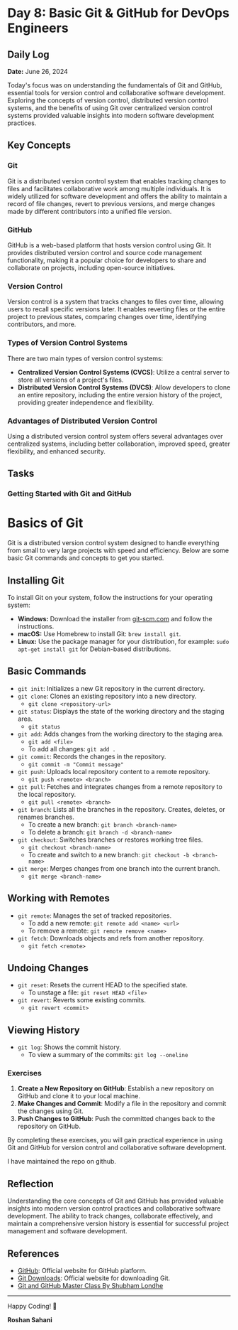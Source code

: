 # Day 8: Basic Git & GitHub for DevOps Engineers

## Daily Log

**Date:** June 26, 2024

Today's focus was on understanding the fundamentals of Git and GitHub, essential tools for version control and collaborative software development. Exploring the concepts of version control, distributed version control systems, and the benefits of using Git over centralized version control systems provided valuable insights into modern software development practices.

## Key Concepts

### Git

Git is a distributed version control system that enables tracking changes to files and facilitates collaborative work among multiple individuals. It is widely utilized for software development and offers the ability to maintain a record of file changes, revert to previous versions, and merge changes made by different contributors into a unified file version.

### GitHub

GitHub is a web-based platform that hosts version control using Git. It provides distributed version control and source code management functionality, making it a popular choice for developers to share and collaborate on projects, including open-source initiatives.

### Version Control

Version control is a system that tracks changes to files over time, allowing users to recall specific versions later. It enables reverting files or the entire project to previous states, comparing changes over time, identifying contributors, and more.

### Types of Version Control Systems

There are two main types of version control systems:

- **Centralized Version Control Systems (CVCS)**: Utilize a central server to store all versions of a project's files.
- **Distributed Version Control Systems (DVCS)**: Allow developers to clone an entire repository, including the entire version history of the project, providing greater independence and flexibility.

### Advantages of Distributed Version Control

Using a distributed version control system offers several advantages over centralized systems, including better collaboration, improved speed, greater flexibility, and enhanced security.

## Tasks

### Getting Started with Git and GitHub

# Basics of Git

Git is a distributed version control system designed to handle everything from small to very large projects with speed and efficiency. Below are some basic Git commands and concepts to get you started.

## Installing Git

To install Git on your system, follow the instructions for your operating system:

- **Windows:** Download the installer from [git-scm.com](https://git-scm.com) and follow the instructions.
- **macOS:** Use Homebrew to install Git: `brew install git`.
- **Linux:** Use the package manager for your distribution, for example: `sudo apt-get install git` for Debian-based distributions.

## Basic Commands

- `git init`: Initializes a new Git repository in the current directory.
- `git clone`: Clones an existing repository into a new directory.
  - `git clone <repository-url>`
- `git status`: Displays the state of the working directory and the staging area.
  - `git status`
- `git add`: Adds changes from the working directory to the staging area.
  - `git add <file>`
  - To add all changes: `git add .`
- `git commit`: Records the changes in the repository.
  - `git commit -m "Commit message"`
- `git push`: Uploads local repository content to a remote repository.
  - `git push <remote> <branch>`
- `git pull`: Fetches and integrates changes from a remote repository to the local repository.
  - `git pull <remote> <branch>`
- `git branch`: Lists all the branches in the repository. Creates, deletes, or renames branches.
  - To create a new branch: `git branch <branch-name>`
  - To delete a branch: `git branch -d <branch-name>`
- `git checkout`: Switches branches or restores working tree files.
  - `git checkout <branch-name>`
  - To create and switch to a new branch: `git checkout -b <branch-name>`
- `git merge`: Merges changes from one branch into the current branch.
  - `git merge <branch-name>`

## Working with Remotes

- `git remote`: Manages the set of tracked repositories.
  - To add a new remote: `git remote add <name> <url>`
  - To remove a remote: `git remote remove <name>`
- `git fetch`: Downloads objects and refs from another repository.
  - `git fetch <remote>`

## Undoing Changes

- `git reset`: Resets the current HEAD to the specified state.
  - To unstage a file: `git reset HEAD <file>`
- `git revert`: Reverts some existing commits.
  - `git revert <commit>`

## Viewing History

- `git log`: Shows the commit history.
  - To view a summary of the commits: `git log --oneline`

### Exercises

1. **Create a New Repository on GitHub**: Establish a new repository on GitHub and clone it to your local machine.
2. **Make Changes and Commit**: Modify a file in the repository and commit the changes using Git.
3. **Push Changes to GitHub**: Push the committed changes back to the repository on GitHub.

By completing these exercises, you will gain practical experience in using Git and GitHub for version control and collaborative software development.

I have maintained the repo on github.

## Reflection

Understanding the core concepts of Git and GitHub has provided valuable insights into modern version control practices and collaborative software development. The ability to track changes, collaborate effectively, and maintain a comprehensive version history is essential for successful project management and software development.

## References

- [GitHub](https://github.com/): Official website for GitHub platform.
- [Git Downloads](https://git-scm.com/downloads): Official website for downloading Git.
- [Git and GitHub Master Class By Shubham Londhe](https://www.youtube.com/watch?v=AT1uxOLsCdk)

---

Happy Coding! 🚀

**Roshan Sahani**
